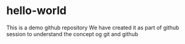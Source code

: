 # hello-world
This is a demo github repository
We have created it as part of github session to understand the concept og git and github
